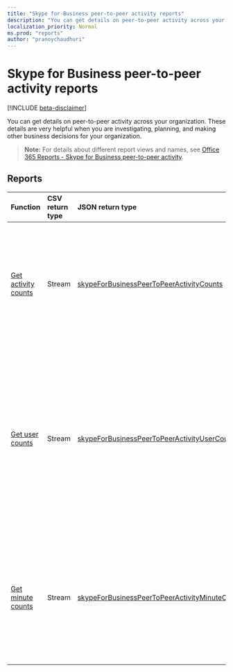 ```yaml
---
title: "Skype for Business peer-to-peer activity reports"
description: "You can get details on peer-to-peer activity across your organization. These details are very helpful when you are investigating, planning, and making other business decisions for your organization."
localization_priority: Normal
ms.prod: "reports"
author: "pranoychaudhuri"
---
```


# Skype for Business peer-to-peer activity reports

[!INCLUDE [beta-disclaimer](../../includes/beta-disclaimer.md)]

You can get details on peer-to-peer activity across your organization. These details are very helpful when you are investigating, planning, and making other business decisions for your organization.

> **Note:** For details about different report views and names, see [Office 365 Reports - Skype for Business peer-to-peer activity](https://support.office.com/client/Skype-for-Business-Online-peertopeer-activity-d3b2d569-4ee9-44b8-92bf-d518142f0713).

## Reports

| Function                                 | CSV return type | JSON return type                         | Description                              |
| :--------------------------------------- | :-------------- | :--------------------------------------- | ---------------------------------------- |
| [Get activity counts](../api/reportroot-getskypeforbusinesspeertopeeractivitycounts.md) | Stream          | [skypeForBusinessPeerToPeerActivityCounts](../resources/skypeforbusinesspeertopeeractivitycounts.md) | Get usage trends on the number and type of sessions held in your organization. Types of sessions include IM, audio, video, application sharing, and file transfer. |
| [Get user counts](../api/reportroot-getskypeforbusinesspeertopeeractivityusercounts.md) | Stream          | [skypeForBusinessPeerToPeerActivityUserCounts](../resources/skypeforbusinesspeertopeeractivityusercounts.md) | Get usage trends on the number of unique users and type of peer-to-peer sessions held in your organization. Types of sessions include IM, audio, video, application sharing, and file transfers in peer-to-peer sessions. |
| [Get minute counts](../api/reportroot-getskypeforbusinesspeertopeeractivityminutecounts.md) | Stream          | [skypeForBusinessPeerToPeerActivityMinuteCounts](../resources/skypeforbusinesspeertopeeractivityminutecounts.md) | Get usage trends on the length in minutes and type of peer-to-peer sessions held in your organization. Types of sessions include audio and video. |
